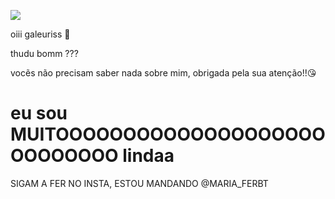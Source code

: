 ![](https://media0.giphy.com/media/v1.Y2lkPTc5MGI3NjExZDhqYTM3cWVnc290YmpkZmh4bno5cjFqeTd0dTExYmVhYm1yNTNseiZlcD12MV9pbnRlcm5hbF9naWZfYnlfaWQmY3Q9Zw/l2QZZMUmvtFYYBUWY/giphy.webp)




oiii galeuriss 💋

thudu bomm ???

vocẽs não precisam saber nada sobre mim, obrigada pela sua atenção!!😘

# eu sou MUITOOOOOOOOOOOOOOOOOOOOOOOOOOOO lindaa

 SIGAM A FER NO INSTA, ESTOU MANDANDO @MARIA_FERBT
